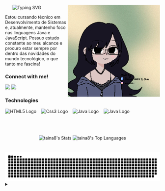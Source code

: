 <!-- TITLE -->
<div id="user-content-toc">
  <ul align="left">
      <img src="https://readme-typing-svg.demolab.com?font=Fira+Code&weight=500&size=22&pause=1000&color=9ab193&left=true&Left=true&random=false&width=524&lines=⊹+Olá,+eu+sou+a+Tainá!+⊹" alt="Typing SVG">
  <img align="right" alt="" height="300px" src="me.png">
  </ul>
</div>

<!-- PRESENTATION -->
<p align="left">Estou cursando técnico em Desenvolvimento de Sistemas e, atualmente, mantenho foco nas linguagens Java e JavaScript. Possuo estudo constante ao meu alcance e procuro estar sempre por dentro das novidades do mundo tecnológico, o que tanto me fascina!</p>

<!-- LINKS -->
<h3 align="left">Connect with me!</h3>

<div>
  <p "ㅤ"></p>
  <a href="mailto:tainaestefanim@gmail.com" target="_blank"><img width="8.8%" src="https://img.shields.io/badge/Gmail-D14836?style=for-the-badge&logo=gmail&logoColor=white" target="_blank"></a>
  <a href="https://www.linkedin.com/in/tainá-estefani-martins/" target="_blank"><img width="11%" src="https://img.shields.io/badge/LinkedIn-0077B5?style=for-the-badge&logo=linkedin&logoColor=white" target="_blank"></a>
</div>

<!-- LANGUAGES -->
<h3 align="left">Technologies</h3>

<div align="left">
  <img src="https://cdn.jsdelivr.net/gh/devicons/devicon/icons/html5/html5-original.svg" height="25" alt="HTML5 Logo"/>
  <img width="8"/>
  <img src="https://cdn.jsdelivr.net/gh/devicons/devicon/icons/css3/css3-original.svg" height="25" alt="Css3 Logo"/>
  <img width="8"/>
  <img src="https://cdn.jsdelivr.net/gh/devicons/devicon/icons/java/java-original.svg" height="25" alt="Java Logo"/>
  <img width="8"/>
  <img src="https://cdn.jsdelivr.net/gh/devicons/devicon/icons/vscode/vscode-original.svg" height="25" alt="Java Logo"/>
  <img width="8"/>
</div>

#

<!-- GITHUB STATS -->
<div style="text-align: center;" align="center">
<br>
  
![taina8's Stats](https://github-readme-stats.vercel.app/api?username=taina8&theme=cobalt&show_icons=true&hide_title=true&hide_border=false&border_radius=3&border_color=9ab193&bg_color=1c1424&title_color=9ab193&text_color=9ab193&line_height=25&hide=issues&count_private=true)
![taina8's Top Languages](https://github-readme-stats.vercel.app/api/top-langs/?username=taina8&theme=cobalt&show_icons=true&hide_border=false&border_radius=3&border_color=9ab193&bg_color=1c1424&title_color=9ab193&text_color=9ab193&line_height=25&hide=issues&layout=compact)

</div>

#

<!-- COMMIT SNAKE -->
<picture align="center">
  <source media="(prefers-color-scheme: dark)" srcset="https://raw.githubusercontent.com/taina8/taina8/output/github-contribution-grid-snake-dark.svg">
  <source media="(prefers-color-scheme: light)" srcset="https://raw.githubusercontent.com//taina8/taina8/output/github-contribution-grid-snake.svg">
  <img alt="github contribution grid snake animation" src="https://raw.githubusercontent.com/taina8/taina8/output/github-contribution-grid-snake.svg">
</picture>

<!-- CREDITS -->
<details align="left">
  <summary></summary> 
  Image created by Dorucci on <a href="https://picrew.me/en/">picrew</a>.
</details>

